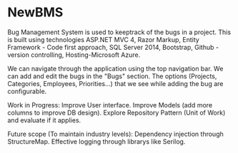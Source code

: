 # NewBMS

Bug Management System is used to keeptrack of the bugs in a project.
This is built using technologies ASP.NET MVC 4, Razor Markup, Entity Framework - Code first approach, SQL Server 2014, Bootstrap, Github - version controlling, Hosting-Microsoft Azure.

We can navigate through the application using the top navigation bar.
We can add and edit the bugs in the "Bugs" section. The options (Projects, Categories, Employees, Priorities...) that we see while adding the bug are configurable.

Work in Progress:
Improve User interface.
Improve Models (add more columns to improve DB design).
Explore Repository Pattern (Unit of Work) and evaluate if it applies.

Future scope (To maintain industry levels):
Dependency injection through StructureMap.
Effective logging through librarys like Serilog.